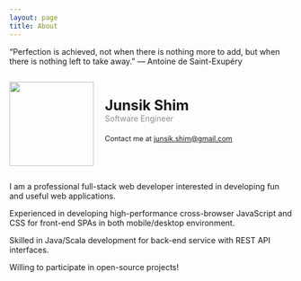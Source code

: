 ```yaml
---
layout: page
title: About
---
```


<p class="message">
  “Perfection is achieved, not when there is nothing more to add, but when there is nothing left to take away.” ― Antoine de Saint-Exupéry
</p>

<p style="float: left"><img src="https://avatars1.githubusercontent.com/u/5582609?v=3&s=460" width="150" /></p>
<p style="float: left; margin-left: 20px;">
    <span style="display: block; font-weight: bold; font-size: 1.8em; margin-top: 27px">Junsik Shim</span>
    <span style="display: block; color: #8e8e8e">Software Engineer</span>
    <span style="font-size: 0.9em; display: block; margin-top: 20px">Contact me at <a href="mailto:junsik.shim@gmail.com">junsik.shim@gmail.com</a></span>
</p>

<div style="clear: both"></div>

I am a professional full-stack web developer interested in developing fun and useful web applications.

Experienced in developing high-performance cross-browser JavaScript and CSS for front-end SPAs in both mobile/desktop environment.

Skilled in Java/Scala development for back-end service with REST API interfaces.

Willing to participate in open-source projects!
